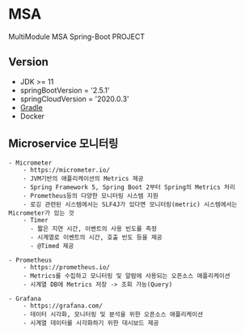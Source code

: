 # MSA
 MultiModule MSA Spring-Boot PROJECT 

## Version
- JDK >= 11
- springBootVersion = '2.5.1'
- springCloudVersion = '2020.0.3'
- [Gradle](https://gradle.org/install/)
- Docker



## Microservice 모니터링
    - Micrometer
        - https://micrometer.io/
        - JVM기반의 애플리케이션의 Metrics 제공
        - Spring Framework 5, Spring Boot 2부터 Spring의 Metrics 처리 
        - Prometheus등의 다양한 모니터링 시스템 지원
        - 로깅 관련된 시스템에서는 SLF4J가 있다면 모니터링(metric) 시스템에서는 Micrometer가 있는 것
        - Timer
          - 짧은 지연 시간, 이벤트의 사용 빈도를 측정
          - 시계열로 이벤트의 시간, 호출 빈도 등을 제공
          - @Timed 제공
    
    - Prometheus
        - https://prometheus.io/
        - Metrics를 수집하고 모니터링 및 알람에 사용되는 오픈소스 애플리케이션
        - 시계열 DB에 Metrics 저장 -> 조회 가능(Query)

    - Grafana
        - https://grafana.com/
        - 데이터 시각화, 모니터링 및 분석을 위한 오픈소스 애플리케이션
        - 시계열 데이터를 시각화하기 위한 대시보드 제공
